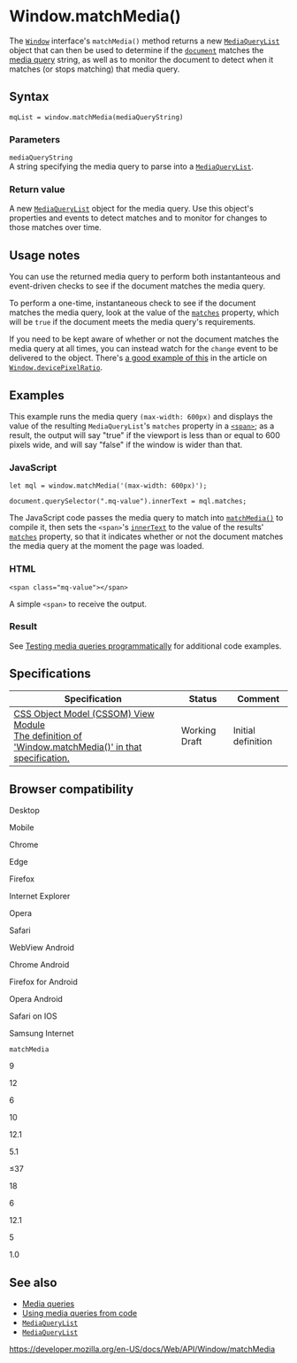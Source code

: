 Window.matchMedia()
===================

The [`Window`](../window) interface's `matchMedia()` method returns a new [`MediaQueryList`](../mediaquerylist) object that can then be used to determine if the [`document`](../document) matches the [media query](https://developer.mozilla.org/en-US/docs/Web/CSS/Media_Queries/Using_media_queries) string, as well as to monitor the document to detect when it matches (or stops matching) that media query.

Syntax
------

    mqList = window.matchMedia(mediaQueryString)

### Parameters

`mediaQueryString`  
A string specifying the media query to parse into a [`MediaQueryList`](../mediaquerylist).

### Return value

A new [`MediaQueryList`](../mediaquerylist) object for the media query. Use this object's properties and events to detect matches and to monitor for changes to those matches over time.

Usage notes
-----------

You can use the returned media query to perform both instantanteous and event-driven checks to see if the document matches the media query.

To perform a one-time, instantaneous check to see if the document matches the media query, look at the value of the [`matches`](../mediaquerylist/matches) property, which will be `true` if the document meets the media query's requirements.

If you need to be kept aware of whether or not the document matches the media query at all times, you can instead watch for the <span class="page-not-created">`change`</span> event to be delivered to the object. There's [a good example of this](devicepixelratio#example) in the article on [`Window.devicePixelRatio`](devicepixelratio).

Examples
--------

This example runs the media query `(max-width: 600px)` and displays the value of the resulting `MediaQueryList`'s `matches` property in a [`<span>`](https://developer.mozilla.org/en-US/docs/Web/HTML/Element/span); as a result, the output will say "true" if the viewport is less than or equal to 600 pixels wide, and will say "false" if the window is wider than that.

### JavaScript

    let mql = window.matchMedia('(max-width: 600px)');

    document.querySelector(".mq-value").innerText = mql.matches;

The JavaScript code passes the media query to match into [`matchMedia()`](matchmedia) to compile it, then sets the `<span>`'s [`innerText`](../htmlelement/innertext) to the value of the results' [`matches`](../mediaquerylist/matches) property, so that it indicates whether or not the document matches the media query at the moment the page was loaded.

### HTML

    <span class="mq-value"></span>

A simple `<span>` to receive the output.

### Result

See [Testing media queries programmatically](https://developer.mozilla.org/en-US/docs/Web/CSS/Media_Queries/Testing_media_queries) for additional code examples.

Specifications
--------------

<table><thead><tr class="header"><th>Specification</th><th>Status</th><th>Comment</th></tr></thead><tbody><tr class="odd"><td><a href="https://drafts.csswg.org/cssom-view/#dom-window-matchmedia">CSS Object Model (CSSOM) View Module<br />
<span class="small">The definition of 'Window.matchMedia()' in that specification.</span></a></td><td><span class="spec-wd">Working Draft</span></td><td>Initial definition</td></tr></tbody></table>

Browser compatibility
---------------------

Desktop

Mobile

Chrome

Edge

Firefox

Internet Explorer

Opera

Safari

WebView Android

Chrome Android

Firefox for Android

Opera Android

Safari on IOS

Samsung Internet

`matchMedia`

9

12

6

10

12.1

5.1

≤37

18

6

12.1

5

1.0

See also
--------

-   [Media queries](https://developer.mozilla.org/en-US/docs/Web/CSS/Media_Queries/Using_media_queries)
-   [Using media queries from code](https://developer.mozilla.org/en-US/docs/Web/CSS/Media_Queries/Testing_media_queries)
-   [`MediaQueryList`](../mediaquerylist)
-   [`MediaQueryList`](../mediaquerylist)

<a href="https://developer.mozilla.org/en-US/docs/Web/API/Window/matchMedia" class="_attribution-link">https://developer.mozilla.org/en-US/docs/Web/API/Window/matchMedia</a>
